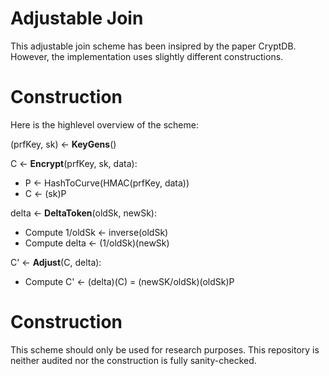 # Adjustable Join
This adjustable join scheme has been insipred by the paper CryptDB. However, the implementation uses slightly different constructions.

# Construction

Here is the highlevel overview of the scheme:  

(prfKey, sk) &larr; **KeyGens**()  

C &larr; **Encrypt**(prfKey, sk, data):
- P &larr; HashToCurve(HMAC(prfKey, data))
- C &larr; (sk)P

delta &larr; **DeltaToken**(oldSk, newSk):
- Compute 1/oldSk &larr; inverse(oldSk)
- Compute delta &larr; (1/oldSk)(newSk)

C' &larr; **Adjust**(C, delta):
- Compute C' &larr; (delta)(C) = (newSK/oldSk)(oldSk)P


# Construction
This scheme should only be used for research purposes. This repository is neither audited nor the construction is fully sanity-checked. 
